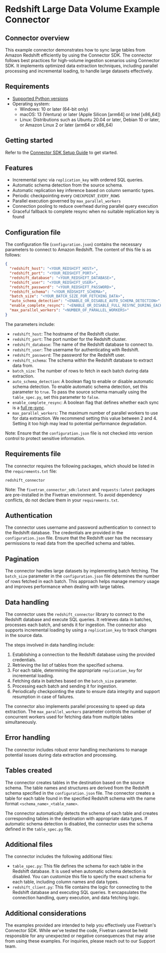 # Redshift Large Data Volume Example Connector

## Connector overview
This example connector demonstrates how to sync large tables from Amazon Redshift efficiently by using the Connector SDK. The connector follows best practices for high-volume ingestion scenarios using Connector SDK. It implements optimized data extraction techniques, including parallel processing and incremental loading, to handle large datasets effectively.


## Requirements
- [Supported Python versions](https://github.com/fivetran/fivetran_connector_sdk/blob/main/README.md#requirements)   
- Operating system:
  - Windows: 10 or later (64-bit only)
  - macOS: 13 (Ventura) or later (Apple Silicon [arm64] or Intel [x86_64])
  - Linux: Distributions such as Ubuntu 20.04 or later, Debian 10 or later, or Amazon Linux 2 or later (arm64 or x86_64)

## Getting started
Refer to the [Connector SDK Setup Guide](https://fivetran.com/docs/connectors/connector-sdk/setup-guide) to get started.


## Features
- Incremental sync via `replication_key` with ordered SQL queries.
- Automatic schema detection from the source schema.
- Automatic replication key inference based on column semantic types.
- Periodic checkpointing every `CHECKPOINT_EVERY_ROWS`
- Parallel execution governed by `max_parallel_workers`
- Connection pooling to reduce overhead during parallel query execution
- Graceful fallback to complete resync when no suitable replication key is found


## Configuration file
The configuration file (`configuration.json`) contains the necessary parameters to connect to Amazon Redshift. The content of this file is as follows:

```json
{
  "redshift_host": "<YOUR_REDSHIFT_HOST>",
  "redshift_port": "<YOUR_REDSHIFT_PORT>",
  "redshift_database": "<YOUR_REDSHIFT_DATABASE>",
  "redshift_user": "<YOUR_REDSHIFT_USER>",
  "redshift_password": "<YOUR_REDSHIFT_PASSWORD>",
  "redshift_schema": "<YOUR_REDSHIFT_SCHEMA>",
  "batch_size": "<YOUR_BATCH_SIZE_FOR_FETCHING_DATA>",
  "auto_schema_detection": "<ENABLE_OR_DISABLE_AUTO_SCHEMA_DETECTION>",
  "enable_complete_resync": "<ENABLE_OR_DISABLE_FULL_RESYNC_DURING_EACH_SYNC>",
  "max_parallel_workers": "<NUMBER_OF_PARALLEL_WORKERS>"
}
```
The parameters include:
- `redshift_host`: The hostname of the Redshift cluster.
- `redshift_port`: The port number for the Redshift cluster.
- `redshift_database`: The name of the Redshift database to connect to.
- `redshift_user`: The username for authenticating with Redshift.
- `redshift_password`: The password for the Redshift user.
- `redshift_schema`: The schema within the Redshift database to extract data from.
- `batch_size`: The number of rows to fetch in each batch during data extraction.
- `auto_schema_detection`: A boolean flag to enable or disable automatic schema detection. To enable automatic schema detection, set this parameter to `true`. To pass the source schema manually using the `table_spec.py`, set this parameter to `false`.
- `enable_complete_resync`: A boolean flag that defines whether each sync is a [full re-sync](https://fivetran.com/docs/using-fivetran/features#fullresync).
- `max_parallel_workers`: The maximum number of parallel workers to use for data extraction. We recommend setting this value between 2 and 4. Setting it too high may lead to potential performance degradation.

Note: Ensure that the `configuration.json` file is not checked into version control to protect sensitive information.


## Requirements file
The connector requires the following packages, which should be listed in the `requirements.txt` file:

```
redshift_connector
```

Note: The `fivetran_connector_sdk:latest` and `requests:latest` packages are pre-installed in the Fivetran environment. To avoid dependency conflicts, do not declare them in your `requirements.txt`.


## Authentication
The connector uses username and password authentication to connect to the Redshift database. The credentials are provided in the `configuration.json` file. Ensure that the Redshift user has the necessary permissions to read data from the specified schema and tables.


## Pagination
The connector handles large datasets by implementing batch fetching. The `batch_size` parameter in the `configuration.json` file determines the number of rows fetched in each batch. This approach helps manage memory usage and improves performance when dealing with large tables.


## Data handling
The connector uses the `redshift_connector` library to connect to the Redshift database and execute SQL queries. It retrieves data in batches, processes each batch, and sends it for ingestion. The connector also supports incremental loading by using a `replication_key` to track changes in the source data.

The steps involved in data handling include:
1. Establishing a connection to the Redshift database using the provided credentials.
2. Retrieving the list of tables from the specified schema.
3. For each table, determining the appropriate `replication_key` for incremental loading.
4. Fetching data in batches based on the `batch_size` parameter.
5. Processing each batch and sending it for ingestion.
6. Periodically checkpointing the state to ensure data integrity and support resumption in case of failures.

The connector also implements parallel processing to speed up data extraction. The `max_parallel_workers` parameter controls the number of concurrent workers used for fetching data from multiple tables simultaneously.


## Error handling
The connector includes robust error handling mechanisms to manage potential issues during data extraction and processing.


## Tables created
The connector creates tables in the destination based on the source schema. The table names and structures are derived from the Redshift schema specified in the `configuration.json` file. The connector creates a table for each table found in the specified Redshift schema with the name format `<schema_name>_<table_name>`.

The connector automatically detects the schema of each table and creates corresponding tables in the destination with appropriate data types. If automatic schema detection is disabled, the connector uses the schema defined in the `table_spec.py` file.


## Additional files
The connector includes the following additional files:
- `table_spec.py`: This file defines the schema for each table in the Redshift database. It is used when automatic schema detection is disabled. You can customize this file to specify the exact schema for each table, including column names and data types.
- `redshift_client.py`: This file contains the logic for connecting to the Redshift database and executing SQL queries. It encapsulates the connection handling, query execution, and data fetching logic.


## Additional considerations
The examples provided are intended to help you effectively use Fivetran's Connector SDK. While we've tested the code, Fivetran cannot be held responsible for any unexpected or negative consequences that may arise from using these examples. For inquiries, please reach out to our Support team.
